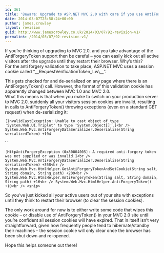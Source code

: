 ```yaml
---
id: 361
title: 'Beware: Upgrade to ASP.NET MVC 2.0 with care if you use AntiForgeryToken'
date: 2014-03-07T23:58:24+00:00
author: james.crowley
layout: revision
guid: http://www.jamescrowley.co.uk/2014/03/07/92-revision-v1/
permalink: /2014/03/07/92-revision-v1/
---
```

If you&#8217;re thinking of upgrading to MVC 2.0, and you take advantage of the AntiForgeryToken support then be careful &#8211; you can easily kick out all active visitors after the upgrade until they restart their browser. Why&#8217;s this?  
For the anti forgery validation to take place, ASP.NET MVC uses a session cookie called &#8220;\_\_RequestVerificationToken\_Lw\\_\_&#8221;.

This gets checked for and de-serialized on any page where there is an AntiForgeryToken() call. However, the format of this validation cookie has apparently changed between MVC 1.0 and MVC 2.0.  
What this means is that when you make to switch on your production server to MVC 2.0, suddenly all your visitors session cookies are invalid, resulting in calls to AntiForgeryToken() throwing exceptions (even on a standard GET request) when de-serializing it:

`[InvalidCastException: Unable to cast object of type 'System.Web.UI.Triplet' to type 'System.Object[]'.]<br />
System.Web.Mvc.AntiForgeryDataSerializer.Deserialize(String serializedToken) +104`

 ``

`[HttpAntiForgeryException (0x80004005): A required anti-forgery token was not supplied or was invalid.]<br />
System.Web.Mvc.AntiForgeryDataSerializer.Deserialize(String serializedToken) +368<br />
System.Web.Mvc.HtmlHelper.GetAntiForgeryTokenAndSetCookie(String salt, String domain, String path) +209<br />
System.Web.Mvc.HtmlHelper.AntiForgeryToken(String salt, String domain, String path) +16<br />
System.Web.Mvc.HtmlHelper.AntiForgeryToken() +10<br />
<snip>`

So you&#8217;ve just kicked all your active users out of your site with exceptions until they think to restart their browser (to clear the session cookies).

The only work around for now is to either write some code that wipes this cookie &#8211; or disable use of AntiForgeryToken() in your MVC 2.0 site until you&#8217;re confident all session cookies will have expired. That in itself isn&#8217;t very straightforward, given how frequently people tend to hibernate/standby their machines &#8211; the session cookie will only clear once the browser has been shut down and re-opened.

Hope this helps someone out there!